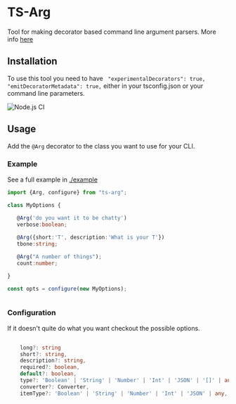TS-Arg
===
Tool for making decorator based command line argument parsers.
More info [here](https://jspears.github.io/ts-arg/)

## Installation
To use this tool you need to have ``` "experimentalDecorators": true,  "emitDecoratorMetadata": true,``` 
either in your tsconfig.json or your command line parameters.

![Node.js CI](https://github.com/jspears/ts-arg/workflows/Node.js%20CI/badge.svg)

## Usage
Add the `@Arg` decorator to the class you want to use for your CLI.

### Example
See a full example in [./example](./example)
```ts static
import {Arg, configure} from "ts-arg";

class MyOptions {
  
   @Arg('do you want it to be chatty')
   verbose:boolean;

   @Arg({short:'T', description:'What is your T'})
   tbone:string;

   @Arg("A number of things");
   count:number;

}

const opts = configure(new MyOptions);



```

### Configuration
If it doesn't quite do what you want checkout the possible options.
```ts
     
    long?: string
    short?: string,
    description?: string,
    required?: boolean,
    default?: boolean,
    type?: 'Boolean' | 'String' | 'Number' | 'Int' | 'JSON' | '[]' | any,
    converter?: Converter,
    itemType?: 'Boolean' | 'String' | 'Number' | 'Int' | 'JSON' | any,
```